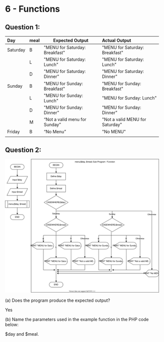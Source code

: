 # 6 - Functions

## Question 1:

| **Day**  | **meal** | **Expected Output**            | **Actual Output**               |
| :------- | -------- | ------------------------------ | :------------------------------ |
| Saturday | B        | "MENU for Saturday: Breakfast" | "MENU for Saturday: Breakfast"  |
|          | L        | "MENU for Saturday: Lunch"     | "MENU for Saturday: Lunch"      |
|          | D        | "MENU for Saturday: Dinner"    | "MENU for Saturday: Dinner"     |
| Sunday   | B        | "MENU for Sunday: Breakfast"   | "MENU for Sunday: Breakfast"    |
|          | L        | "MENU for Sunday: Lunch"       | "MENU for Sunday: Lunch"        |
|          | D        | "MENU for Sunday: Dinner"      | "MENU for Sunday: Dinner"       |
|          | M        | “Not a valid menu for Sunday”  | "Not a valid MENU for Saturday" |
| Friday   | B        | “No Menu”                      | "No MENU"                       |
|          |          |                                |                                 |

## Question 2:

![](drawio/diagram1.drawio.svg)

(a) Does the program produce the expected output?

Yes

(b) Name the parameters used in the example function in the PHP code below:

\$day and \$meal.

